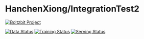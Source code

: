 # HanchenXiong/IntegrationTest2 

[![Boltzbit Project](https://img.shields.io/badge/Boltzbit-Project-blueviolet?style=for-the-badge)](https://demo.platform.boltzbit.com/demo-user/HanchenXiong/IntegrationTest2)

[![Data Status](http://demo.platform.boltzbit.com/github-service/api/v1/cubes/status/data?repositoryOwnerPlusName=HanchenXiong/IntegrationTest2&token=PUBLIC)](https://demo.platform.boltzbit.com/demo-user/HanchenXiong/IntegrationTest2?tab=Dataset)
[![Training Status](http://demo.platform.boltzbit.com/github-service/api/v1/cubes/status/train?repositoryOwnerPlusName=HanchenXiong/IntegrationTest2&token=PUBLIC)](https://demo.platform.boltzbit.com/demo-user/HanchenXiong/IntegrationTest2?tab=Training)
[![Serving Status](http://demo.platform.boltzbit.com/github-service/api/v1/cubes/status/serving?repositoryOwnerPlusName=HanchenXiong/IntegrationTest2&token=PUBLIC)](https://demo.platform.boltzbit.com/demo-user/HanchenXiong/IntegrationTest2?tab=Deployment)